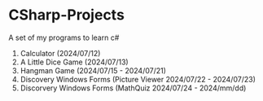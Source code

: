 # CSharp-Projects
A set of my programs to learn c#


1. Calculator (2024/07/12)
2. A Little Dice Game (2024/07/13)
3. Hangman Game (2024/07/15 - 2024/07/21)
4. Discovery Windows Forms (Picture Viewer  2024/07/22 - 2024/07/23)
5. Discorvery Windows Forms (MathQuiz   2024/07/24 - 2024/mm/dd)
